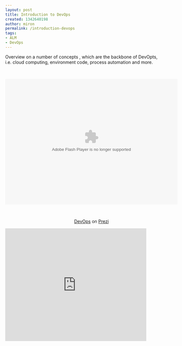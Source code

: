```yaml
---
layout: post
title: Introduction to DevOps
created: 1342640198
author: miron
permalink: /introduction-devops
tags:
- ALM
- DevOps
---
```

<p>Overview on a number of concepts , which are the backbone of DevOpts, i.e. cloud computing, environment code, process automation and more.</p>
<p>&nbsp;</p>
<div class="prezi-player">
<p><style type="text/css" media="screen">.prezi-player { width: 550px; } .prezi-player-links { text-align: center; }</style><object id="prezi_tdiqajdjrn7t" name="prezi_tdiqajdjrn7t" classid="clsid:D27CDB6E-AE6D-11cf-96B8-444553540000" width="550" height="400">
<param name="movie" value="http://prezi.com/bin/preziloader.swf" />
<param name="allowfullscreen" value="true" />
<param name="allowFullScreenInteractive" value="true" />
<param name="allowscriptaccess" value="always" />
<param name="bgcolor" value="#ffffff" />
<param name="flashvars" value="prezi_id=tdiqajdjrn7t&amp;lock_to_path=0&amp;color=ffffff&amp;autoplay=no&amp;autohide_ctrls=0" /><embed id="preziEmbed_tdiqajdjrn7t" name="preziEmbed_tdiqajdjrn7t" src="http://prezi.com/bin/preziloader.swf" type="application/x-shockwave-flash" allowfullscreen="true" allowfullscreeninteractive="true" allowscriptaccess="always" width="550" height="400" bgcolor="#ffffff" flashvars="prezi_id=tdiqajdjrn7t&amp;lock_to_path=0&amp;color=ffffff&amp;autoplay=no&amp;autohide_ctrls=0"></embed></object></p>
<p>&nbsp;</p>
<div class="prezi-player-links">
<p><a title="DevOps" href="http://prezi.com/tdiqajdjrn7t/devops/">DevOps</a> on <a href="http://prezi.com">Prezi</a></p>
</div>
<iframe src="http://blip.tv/play/grVLg4DsXgA.html?p=1" width="450" height="359" frameborder="0" allowfullscreen></iframe><embed type="application/x-shockwave-flash" src="http://a.blip.tv/api.swf#grVLg4DsXgA" style="display:none"></embed></div>
<p>&nbsp;</p>
<p>&nbsp;</p>
